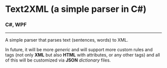 # Text2XML (a simple parser in C#)

### **C#, WPF** 

---

A simple parser that parses text (sentences, words) to XML.

In future, it will be more *generic* and will support more custom rules and tags (not only **XML** but also **HTML** with attributes, or any other tags) and all of this will be customized via **JSON** *dictionary* files.
